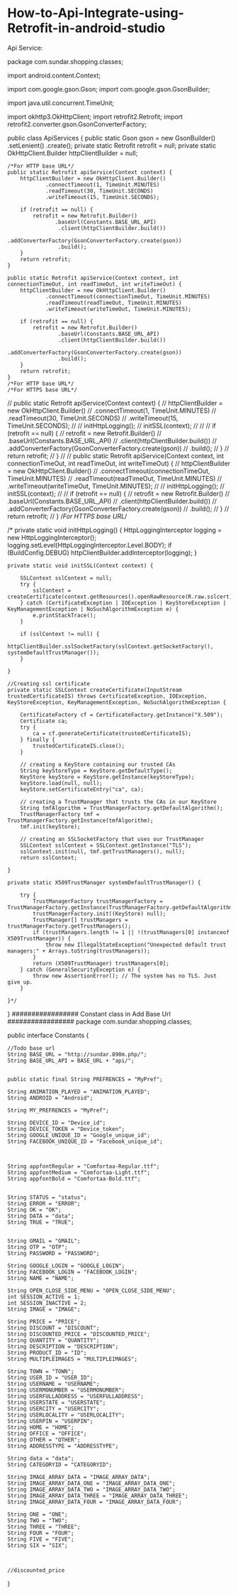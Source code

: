 # How-to-Api-Integrate-using-Retrofit-in-android-studio

Api Service:

package com.sundar.shopping.classes;

import android.content.Context;

import com.google.gson.Gson;
import com.google.gson.GsonBuilder;

import java.util.concurrent.TimeUnit;

import okhttp3.OkHttpClient;
import retrofit2.Retrofit;
import retrofit2.converter.gson.GsonConverterFactory;

public class ApiServices {
    public static Gson gson = new GsonBuilder()
            .setLenient()
            .create();
    private static Retrofit retrofit = null;
    private static OkHttpClient.Builder httpClientBuilder = null;

    /*For HTTP base URL*/
    public static Retrofit apiService(Context context) {
        httpClientBuilder = new OkHttpClient.Builder()
                .connectTimeout(1, TimeUnit.MINUTES)
                .readTimeout(30, TimeUnit.SECONDS)
                .writeTimeout(15, TimeUnit.SECONDS);

        if (retrofit == null) {
            retrofit = new Retrofit.Builder()
                   .baseUrl(Constants.BASE_URL_API)
                    .client(httpClientBuilder.build())
                    .addConverterFactory(GsonConverterFactory.create(gson))
                    .build();
        }
        return retrofit;
    }

    public static Retrofit apiService(Context context, int connectionTimeOut, int readTimeOut, int writeTimeOut) {
        httpClientBuilder = new OkHttpClient.Builder()
                .connectTimeout(connectionTimeOut, TimeUnit.MINUTES)
                .readTimeout(readTimeOut, TimeUnit.MINUTES)
                .writeTimeout(writeTimeOut, TimeUnit.MINUTES);

        if (retrofit == null) {
            retrofit = new Retrofit.Builder()
                    .baseUrl(Constants.BASE_URL_API)
                    .client(httpClientBuilder.build())
                    .addConverterFactory(GsonConverterFactory.create(gson))
                    .build();
        }
        return retrofit;
    }
    /*For HTTP base URL*/
    /*For HTTPS base URL*/
//    public static Retrofit apiService(Context context) {
//        httpClientBuilder = new OkHttpClient.Builder()
//                .connectTimeout(1, TimeUnit.MINUTES)
//                .readTimeout(30, TimeUnit.SECONDS)
//                .writeTimeout(15, TimeUnit.SECONDS);
//
//        initHttpLogging();
//        initSSL(context);
//
//
//        if (retrofit == null) {
//            retrofit = new Retrofit.Builder()
//                    .baseUrl(Constants.BASE_URL_API)
//                    .client(httpClientBuilder.build())
//                    .addConverterFactory(GsonConverterFactory.create(gson))
//                    .build();
//        }
//        return retrofit;
//    }
//
//    public static Retrofit apiService(Context context, int connectionTimeOut, int readTimeOut, int writeTimeOut) {
//        httpClientBuilder = new OkHttpClient.Builder()
//                .connectTimeout(connectionTimeOut, TimeUnit.MINUTES)
//                .readTimeout(readTimeOut, TimeUnit.MINUTES)
//                .writeTimeout(writeTimeOut, TimeUnit.MINUTES);
//
//        initHttpLogging();
//        initSSL(context);
//
//        if (retrofit == null) {
//            retrofit = new Retrofit.Builder()
//                    .baseUrl(Constants.BASE_URL_API)
//                    .client(httpClientBuilder.build())
//                    .addConverterFactory(GsonConverterFactory.create(gson))
//                    .build();
//        }
//        return retrofit;
//    }
    /*For HTTPS base URL*/

   /* private static void initHttpLogging() {
        HttpLoggingInterceptor logging = new HttpLoggingInterceptor();
        logging.setLevel(HttpLoggingInterceptor.Level.BODY);
        if (BuildConfig.DEBUG) httpClientBuilder.addInterceptor(logging);
    }

    private static void initSSL(Context context) {

        SSLContext sslContext = null;
        try {
            sslContext = createCertificate(context.getResources().openRawResource(R.raw.sslcert));
        } catch (CertificateException | IOException | KeyStoreException | KeyManagementException | NoSuchAlgorithmException e) {
            e.printStackTrace();
        }

        if (sslContext != null) {
            httpClientBuilder.sslSocketFactory(sslContext.getSocketFactory(), systemDefaultTrustManager());
        }

    }

    //Creating ssl certificate
    private static SSLContext createCertificate(InputStream trustedCertificateIS) throws CertificateException, IOException, KeyStoreException, KeyManagementException, NoSuchAlgorithmException {

        CertificateFactory cf = CertificateFactory.getInstance("X.509");
        Certificate ca;
        try {
            ca = cf.generateCertificate(trustedCertificateIS);
        } finally {
            trustedCertificateIS.close();
        }

        // creating a KeyStore containing our trusted CAs
        String keyStoreType = KeyStore.getDefaultType();
        KeyStore keyStore = KeyStore.getInstance(keyStoreType);
        keyStore.load(null, null);
        keyStore.setCertificateEntry("ca", ca);

        // creating a TrustManager that trusts the CAs in our KeyStore
        String tmfAlgorithm = TrustManagerFactory.getDefaultAlgorithm();
        TrustManagerFactory tmf = TrustManagerFactory.getInstance(tmfAlgorithm);
        tmf.init(keyStore);

        // creating an SSLSocketFactory that uses our TrustManager
        SSLContext sslContext = SSLContext.getInstance("TLS");
        sslContext.init(null, tmf.getTrustManagers(), null);
        return sslContext;

    }

    private static X509TrustManager systemDefaultTrustManager() {

        try {
            TrustManagerFactory trustManagerFactory = TrustManagerFactory.getInstance(TrustManagerFactory.getDefaultAlgorithm());
            trustManagerFactory.init((KeyStore) null);
            TrustManager[] trustManagers = trustManagerFactory.getTrustManagers();
            if (trustManagers.length != 1 || !(trustManagers[0] instanceof X509TrustManager)) {
                throw new IllegalStateException("Unexpected default trust managers:" + Arrays.toString(trustManagers));
            }
            return (X509TrustManager) trustManagers[0];
        } catch (GeneralSecurityException e) {
            throw new AssertionError(); // The system has no TLS. Just give up.
        }

    }*/

}
################# Constant class in Add Base Url #################
package com.sundar.shopping.classes;

public interface Constants {

    //Todo base url 
    String BASE_URL = "http://sundar.890m.php/";
    String BASE_URL_API = BASE_URL + "api/";

  
    public static final String PREFRENCES = "MyPref";

    String ANIMATION_PLAYED = "ANIMATION_PLAYED";
    String ANDROID = "Android";

    String MY_PREFRENCES = "MyPref";

    String DEVICE_ID = "Device_id";
    String DEVICE_TOKEN = "Device_token";
    String GOOGLE_UNIQUE_ID = "Google_unique_id";
    String FACEBOOK_UNIQUE_ID = "Facebook_unique_id";



    String appfontRegular = "Comfortaa-Regular.ttf";
    String appfontMedium = "Comfortaa-Light.ttf";
    String appfontBold = "Comfortaa-Bold.ttf";


    String STATUS = "status";
    String ERROR = "ERROR";
    String OK = "OK";
    String DATA = "data";
    String TRUE = "TRUE";


    String GMAIL = "GMAIL";
    String OTP = "OTP";
    String PASSWORD = "PASSWORD";

    String GOOGLE_LOGIN = "GOOGLE_LOGIN";
    String FACEBOOK_LOGIN = "FACEBOOK_LOGIN";
    String NAME = "NAME";

    String OPEN_CLOSE_SIDE_MENU = "OPEN_CLOSE_SIDE_MENU";
    int SESSION_ACTIVE = 1;
    int SESSION_INACTIVE = 2;
    String IMAGE = "IMAGE";

    String PRICE = "PRICE";
    String DISCOUNT = "DISCOUNT";
    String DISCOUNTED_PRICE = "DISCOUNTED_PRICE";
    String QUANTITY = "QUANTITY";
    String DESCRIPTION = "DESCRIPTION";
    String PRODUCT_ID = "ID";
    String MULTIPLEIMAGES = "MULTIPLEIMAGES";

    String TOWN = "TOWN";
    String USER_ID = "USER_ID";
    String USERNAME = "USERNAME";
    String USERMONUMBER = "USERMONUMBER";
    String USERFULLADDRESS = "USERFULLADDRESS";
    String USERSTATE = "USERSTATE";
    String USERCITY = "USERCITY";
    String USERLOCALITY = "USERLOCALITY";
    String USERPIN = "USERPIN";
    String HOME = "HOME";
    String OFFICE = "OFFICE";
    String OTHER = "OTHER";
    String ADDRESSTYPE = "ADDRESSTYPE";

    String data = "data";
    String CATEGORYID = "CATEGORYID";

    String IMAGE_ARRAY_DATA = "IMAGE_ARRAY_DATA";
    String IMAGE_ARRAY_DATA_ONE = "IMAGE_ARRAY_DATA_ONE";
    String IMAGE_ARRAY_DATA_TWO = "IMAGE_ARRAY_DATA_TWO";
    String IMAGE_ARRAY_DATA_THREE = "IMAGE_ARRAY_DATA_THREE";
    String IMAGE_ARRAY_DATA_FOUR = "IMAGE_ARRAY_DATA_FOUR";

    String ONE = "ONE";
    String TWO = "TWO";
    String THREE = "THREE";
    String FOUR = "FOUR";
    String FIVE = "FIVE";
    String SIX = "SIX";



    //discounted_price



}
